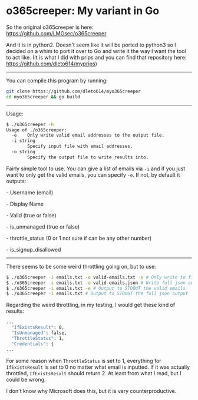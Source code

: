 # o365creeper: My variant in Go

So the original o365creeper is here: https://github.com/LMGsec/o365creeper

And it is in python2. Doesn't seem like it will be ported to python3 so I decided on a whim to port it over to Go and write it the way I want the tool to act like. (It is what I did with prips and you can find that repository here: https://github.com/dleto614/myprips)

----

You can compile this program by running:

```bash
git clone https://github.com/dleto614/myo365creeper
cd myo365creeper && go build
```

----

Usage:

```bash
$ ./o365creeper -h
Usage of ./o365creeper:
  -e    Only write valid email addresses to the output file.
  -i string
        Specify input file with email addresses.
  -o string
        Specify the output file to write results into.
```

Fairly simple tool to use. You can give a list of emails via `-i` and if you just want to only get the valid emails, you can specify `-e`. If not, by default it outputs:

\- Username (email)

\- Display Name

\- Valid (true or false)

\- is_unmanaged (true or false)

\- throttle_status (0 or 1 not sure if can be any other number)

\- is_signup_disallowed

---

There seems to be some weird throttling going on, but to use:

```bash
$ ./o365creeper -i emails.txt -o valid-emails.txt -e # Only write to file valid emails
$ ./o365creeper -i emails.txt -o valid-emails.json # Write full json output
$ ./o365creeper -i emails.txt -e # Output to STDOUT the valid emails
$ ./o365creeper -i emails.txt # Output to STDOUT the full json output
```

Regarding the weird throttling, in my testing, I would get these kind of results:

```bash
...
  "IfExistsResult": 0,
  "IsUnmanaged": false,
  "ThrottleStatus": 1,
  "Credentials": {
...
```

For some reason when `ThrottleStatus` is set to 1, everything for `IfExistsResult` is set to 0 no matter what email is inputted. If it was actually throttled, `IfExistsResult` should return 2. At least from what I read, but I could be wrong.

I don't know why Microsoft does this, but it is very counterproductive.